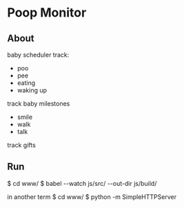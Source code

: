 # Poop Monitor

## About

baby scheduler
track:
- poo
- pee
- eating
- waking up

track baby milestones
- smile 
- walk 
- talk

track gifts


## Run


$ cd www/
$ babel --watch js/src/ --out-dir js/build/

in another term
$ cd www/
$ python -m SimpleHTTPServer